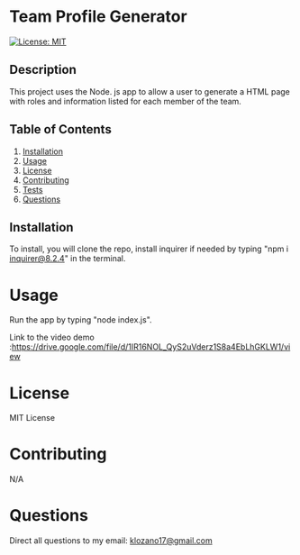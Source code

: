 # Team Profile Generator
[![License: MIT](https://img.shields.io/badge/License-MIT-yellow.svg)](https://opensource.org/licenses/MIT)

## Description
This project uses the Node. js app to allow a user to generate a HTML page with roles and information listed for each member of the team. 

## Table of Contents
1. [Installation](#installation)
2. [Usage](#usage)
3. [License](#license)
4. [Contributing](#contributing)
5. [Tests](#tests)
6. [Questions](#questions)

## Installation
To install, you will clone the repo, install inquirer if needed by typing "npm i inquirer@8.2.4" in the terminal. 

# Usage

Run the app by typing "node index.js".

Link to the video demo :https://drive.google.com/file/d/1IR16NOL_QyS2uVderz1S8a4EbLhGKLW1/view

# License

MIT License

# Contributing
N/A

# Questions
Direct all questions to my email: klozano17@gmail.com

